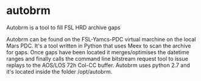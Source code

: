 # autobrm
Autobrm is a tool to fill FSL HRD archive gaps

Autobrm can be found on the FSL-Yamcs-PDC virtual marchine on the local Mars PDC. It's a tool written in Python that uses Meex to scan the archive for gaps. Once gaps have been located it merges/optimises the datetime ranges and finally calls the command line bitstream request tool to issue replays to the AOS/LOS 72h Col-CC buffer.
Autobrm uses python 2.7 and it's located inside the folder /opt/autobrm.

